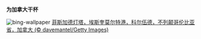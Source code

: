 
**为加拿大干杯**

![bing-wallpaper](https://www.bing.com/th?id=OHR.FisgardLighthouse_ZH-CN5474064913_1920x1080.jpg)
[菲斯加德灯塔，埃斯奎莫尔特港，科尔伍德，不列颠哥伦比亚省，加拿大 (© davemantel/Getty Images)](https://www.bing.com/search?q=%E8%8F%B2%E6%96%AF%E5%8A%A0%E5%BE%B7%E7%81%AF%E5%A1%94&amp;form=hpcapt&amp;mkt=zh-cn)
  